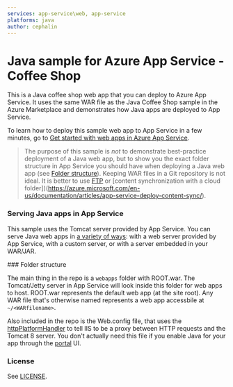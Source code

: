 ```yaml
---
services: app-service\web, app-service
platforms: java
author: cephalin
---
```


# Java sample for Azure App Service - Coffee Shop

This is a Java coffee shop web app that you can deploy to Azure App Service. It uses the same WAR file as the Java 
Coffee Shop sample in the Azure Marketplace and demonstrates how Java apps are deployed to App Service.

To learn how to deploy this sample web app to App Service in a few minutes, go to 
[Get started with web apps in Azure App Service](https://azure.microsoft.com/en-us/documentation/articles/app-service-web-get-started/). 

> The purpose of this sample is *not* to demonstrate best-practice deployment of a Java web app, but to show you the exact
folder structure in App Service you should have when deploying a Java web app (see [Folder structure](#structure)). 
Keeping WAR files in a Git repository is not ideal. It is better to use 
[FTP](https://azure.microsoft.com/en-us/documentation/articles/web-sites-deploy/#howtoftp) or 
[content synchronization with a cloud folder])(https://azure.microsoft.com/en-us/documentation/articles/app-service-deploy-content-sync/).

### Serving Java apps in App Service

This sample uses the Tomcat server provided by App Service. You can serve Java web apps in 
[a variety of ways](https://azure.microsoft.com/en-us/documentation/articles/web-sites-java-custom-upload/): 
with a web server provided by App Service, with a custom server, or with a server embedded in your 
WAR/JAR.

<a name="structure" />
### Folder structure

The main thing in the repo is a `webapps` folder with ROOT.war. The Tomcat/Jetty server in App Service
will look inside this folder for web apps to host. ROOT.war represents the default web app (at the site root). Any
WAR file that's otherwise named represents a web app accessbile at `~/<WARfilename>`. 

Also included in the repo is the Web.config file, that uses the 
[httpPlatformHandler](http://www.iis.net/downloads/microsoft/httpplatformhandler) to tell IIS to be a proxy between
HTTP requests and the Tomcat 8 server. You don't actually need this file if you enable Java for your app through the 
[portal](https://portal.azure.com) UI.

### License

See [LICENSE](LICENSE).
